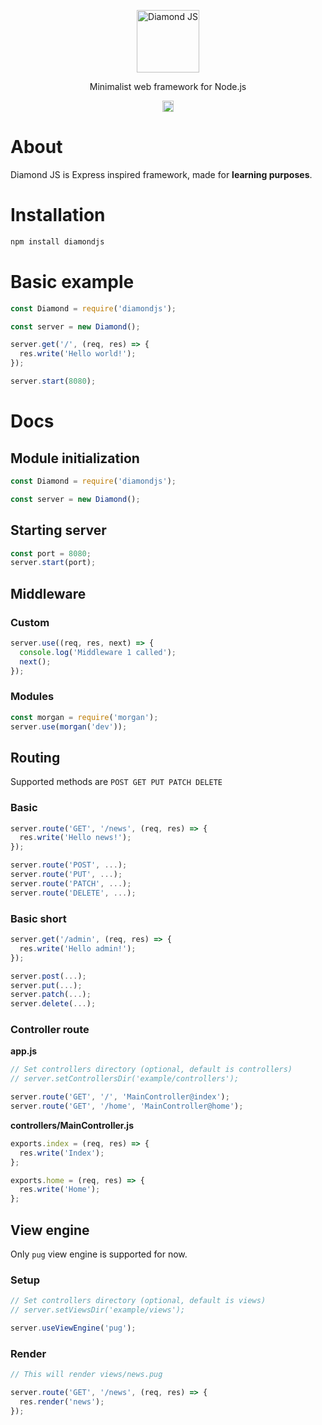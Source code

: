 <p align="center">
  <img src="http://i.imgur.com/j0fUVfK.png" alt="Diamond JS" width="100"/>
</p>
<p align="center">
  Minimalist web framework for Node.js
</p>
<p align="center">
  <a href="https://badge.fury.io/js/diamondjs"><img src="https://badge.fury.io/js/diamondjs.svg" alt="npm version" height="18"></a>
</p>

# About
Diamond JS is Express inspired framework, made for **learning purposes**.

# Installation

```bash
npm install diamondjs
```

# Basic example

```js
const Diamond = require('diamondjs');

const server = new Diamond();

server.get('/', (req, res) => {
  res.write('Hello world!');
});

server.start(8080);
```

# Docs

## Module initialization

```js
const Diamond = require('diamondjs');

const server = new Diamond();
```

## Starting server

```js
const port = 8080;
server.start(port);
```

## Middleware

### Custom

```js
server.use((req, res, next) => {
  console.log('Middleware 1 called');
  next();
});
```

### Modules

```js
const morgan = require('morgan');
server.use(morgan('dev'));
```


## Routing

Supported methods are  ```POST GET PUT PATCH DELETE```

### Basic

```js
server.route('GET', '/news', (req, res) => {
  res.write('Hello news!');
});

server.route('POST', ...);
server.route('PUT', ...);
server.route('PATCH', ...);
server.route('DELETE', ...);
```

### Basic short

```js
server.get('/admin', (req, res) => {
  res.write('Hello admin!');
});

server.post(...);
server.put(...);
server.patch(...);
server.delete(...);
```

### Controller route

**app.js**

```js
// Set controllers directory (optional, default is controllers)
// server.setControllersDir('example/controllers');

server.route('GET', '/', 'MainController@index');
server.route('GET', '/home', 'MainController@home');
```

**controllers/MainController.js**

```js
exports.index = (req, res) => {
  res.write('Index');
};

exports.home = (req, res) => {
  res.write('Home');
};
```

## View engine

Only ```pug``` view engine is supported for now.

### Setup

```js
// Set controllers directory (optional, default is views)
// server.setViewsDir('example/views');

server.useViewEngine('pug');
```

### Render

```js
// This will render views/news.pug

server.route('GET', '/news', (req, res) => {
  res.render('news');
});
```
